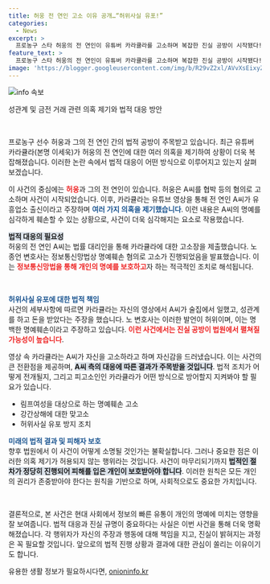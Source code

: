 ```yaml
---
title: 허웅 전 연인 고소 이유 공개…“허위사실 유포!”
categories:
  - News
excerpt: >
  프로농구 스타 허웅의 전 연인이 유튜버 카라큘라를 고소하며 복잡한 진실 공방이 시작됐다! 성관계 후 금전 수수 의혹부터 협박까지, 이들의 갈등이 어떻게 전개될지 궁금하다. 클릭해서 사건의 전말을 확인하세요!
feature_text: >
  프로농구 스타 허웅의 전 연인이 유튜버 카라큘라를 고소하며 복잡한 진실 공방이 시작됐다! 성관계 후 금전 수수 의혹부터 협박까지, 이들의 갈등이 어떻게 전개될지 궁금하다. 클릭해서 사건의 전말을 확인하세요!
image: 'https://blogger.googleusercontent.com/img/b/R29vZ2xl/AVvXsEixyZcFfHzMRdzZMjFBmAUKJYCLCGyLL1o632UiGVXcaFdKo_bkvkuCioo0uUKlGfBVcT3P84aROyZIXSBEx3Aw5nCQ3pTgDom1WDC4m8eifvWiAmWEEVb4x6G_l8C0QH225ldMjyaFvpxGEBGNO37VmDTDMHGhJPq73UglMfDca1-0aw/s1600/blogspot.png'
---
```


<p><img src="https://blogger.googleusercontent.com/img/b/R29vZ2xl/AVvXsEixyZcFfHzMRdzZMjFBmAUKJYCLCGyLL1o632UiGVXcaFdKo_bkvkuCioo0uUKlGfBVcT3P84aROyZIXSBEx3Aw5nCQ3pTgDom1WDC4m8eifvWiAmWEEVb4x6G_l8C0QH225ldMjyaFvpxGEBGNO37VmDTDMHGhJPq73UglMfDca1-0aw/s1600/blogspot.png" alt="info 속보" /></p>

<p>성관계 및 금전 거래 관련 의혹 제기와 법적 대응 방안</p>

<p data-ke-size="size16">&nbsp;</p>

<p>프로농구 선수 허웅과 그의 전 연인 간의 법적 공방이 주목받고 있습니다. 최근 유튜버 카라큘라(본명 이세욱)가 허웅의 전 연인에 대한 여러 의혹을 제기하여 상황이 더욱 복잡해졌습니다. 이러한 논란 속에서 법적 대응이 어떤 방식으로 이루어지고 있는지 살펴보겠습니다.</p>

<p>이 사건의 중심에는 <b><span style="color: #ee2323;">허웅</span></b>과 그의 전 연인이 있습니다. 허웅은 A씨를 협박 등의 혐의로 고소하며 사건이 시작되었습니다. 이후, 카라큘라는 유튜브 영상을 통해 전 연인 A씨가 유흥업소 출신이라고 주장하며 <b><span style="color: #1a5490;">여러 가지 의혹을 제기했습니다</span></b>. 이런 내용은 A씨의 명예를 심각하게 훼손할 수 있는 상황으로, 사건이 더욱 심각해지는 요소로 작용했습니다.</p>

<p><b><span style="background-color: #21538527;">법적 대응의 필요성</span></b><br />
허웅의 전 연인 A씨는 법률 대리인을 통해 카라큘라에 대한 고소장을 제출했습니다. 노종언 변호사는 정보통신망법상 명예훼손 혐의로 고소가 진행되었음을 발표했습니다. 이는 <b><span style="color: #ee2323;">정보통신망법을 통해 개인의 명예를 보호하고</span></b>자 하는 적극적인 조치로 해석됩니다. </p>

<p data-ke-size="size16">&nbsp;</p>

<p><b><span style="color: #1a5490;">허위사실 유포에 대한 법적 책임</span></b><br />
사건의 세부사항에 따르면 카라큘라는 자신의 영상에서 A씨가 술집에서 일했고, 성관계를 하고 돈을 받았다는 주장을 했습니다. 노 변호사는 이러한 발언이 허위이며, 이는 명백한 명예훼손이라고 주장하고 있습니다. <b><span style="color: #ee2323;">이런 사건에서는 진실 공방이 법원에서 펼쳐질 가능성이 높습니다</span></b>.</p>

<p>영상 속 카라큘라는 A씨가 자신을 고소하라고 하며 자신감을 드러냈습니다. 이는 사건의 큰 전환점을 제공하며, <b><span style="background-color: #21538527;">A씨 측의 대응에 따른 결과가 주목받을 것입니다</span></b>. 법적 조치가 어떻게 전개될지, 그리고 피고소인인 카라큘라가 어떤 방식으로 방어할지 지켜봐야 할 필요가 있습니다.</p>

<ul>
  <li>림프여성을 대상으로 하는 명예훼손 고소</li>
  <li> 강간상해에 대한 맞고소</li>
  <li>  허위사실 유포 방지 조치</li>
</ul>

<p><b><span style="color: #1a5490;">미래의 법적 결과 및 피해자 보호</span></b><br />
향후 법원에서 이 사건이 어떻게 소명될 것인가는 불확실합니다. 그러나 중요한 점은 이러한 의혹 제기가 허용되지 않는 행위라는 것입니다. 사건이 마무리되기까지 <b><span style="background-color: #21538527;">법적인 절차가 정당히 진행되어 피해를 입은 개인이 보호받아야 합니다</span></b>. 이러한 원칙은 모든 개인의 권리가 존중받아야 한다는 원칙을 기반으로 하며, 사회적으로도 중요한 가치입니다.</p>

<p data-ke-size="size16">&nbsp;</p>

<p>결론적으로, 본 사건은 현대 사회에서 정보의 빠른 유통이 개인의 명예에 미치는 영향을 잘 보여줍니다. 법적 대응과 진실 규명이 중요하다는 사실은 이번 사건을 통해 더욱 명확해졌습니다. 각 행위자가 자신의 주장과 행동에 대해 책임을 지고, 진실이 밝혀지는 과정은 꼭 필요할 것입니다. 앞으로의 법적 진행 상황과 결과에 대한 관심이 쏠리는 이유이기도 합니다.</p>
유용한 생활 정보가 필요하시다면, <a href="https://onioninfo.kr" rel="dofollow">onioninfo.kr</a>


